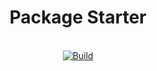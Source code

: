 <div align="center">
  <h1>Package Starter</h1>
</div>

<br />

<div align="center">
  <a href="https://travis-ci.org/nestjsx/package-starter">
    <img src="https://travis-ci.org/nestjsx/package-starter.svg?branch=master" alt="Build" />
  </a>
</div>
